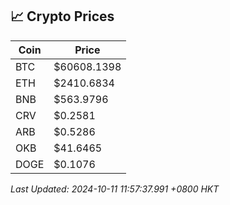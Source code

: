 ## 📈 Crypto Prices

| Coin | Price |
| ---- | ----- |
| BTC | $60608.1398 |
| ETH | $2410.6834 |
| BNB | $563.9796 |
| CRV | $0.2581 |
| ARB | $0.5286 |
| OKB | $41.6465 |
| DOGE | $0.1076 |

_Last Updated: 2024-10-11 11:57:37.991 +0800 HKT_